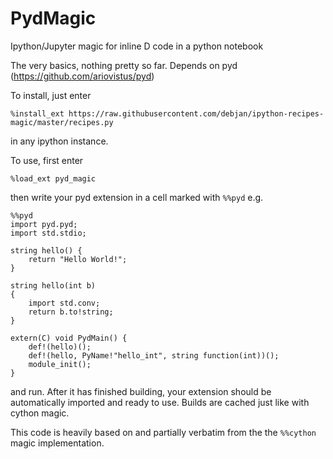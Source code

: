 # PydMagic
Ipython/Jupyter magic for inline D code in a python notebook

The very basics, nothing pretty so far. Depends on pyd (https://github.com/ariovistus/pyd)

To install, just enter
```
%install_ext https://raw.githubusercontent.com/debjan/ipython-recipes-magic/master/recipes.py
```
in any ipython instance.

To use, first enter
```
%load_ext pyd_magic
```

then write your pyd extension in a cell marked with ```%%pyd``` e.g.

```
%%pyd
import pyd.pyd;
import std.stdio;

string hello() {
    return "Hello World!";
}

string hello(int b)
{
    import std.conv;
    return b.to!string;
}

extern(C) void PydMain() {
    def!(hello)();
    def!(hello, PyName!"hello_int", string function(int))();
    module_init();
}
```
and run. After it has finished building, your extension should be automatically imported and ready to use. Builds are cached just like with cython magic.

This code is heavily based on and partially verbatim from the the ```%%cython``` magic implementation.
